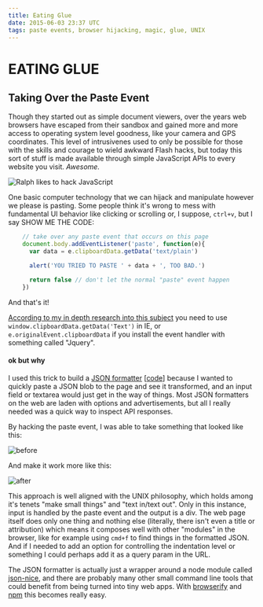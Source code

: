 ```yaml
---
title: Eating Glue
date: 2015-06-03 23:37 UTC
tags: paste events, browser hijacking, magic, glue, UNIX
---
```


# EATING GLUE
## Taking Over the Paste Event

Though they started out as simple document viewers, over the years web browsers have escaped from their sandbox and gained more and more access to operating system level goodness, like your camera and GPS coordinates. This level of intrusivenes used to only be possible for those with the skills and courage to wield awkward Flash hacks, but today this sort of stuff is made available through simple JavaScript APIs to every website you visit. _Awesome._

![Ralph likes to hack JavaScript](paste.jpg)

One basic computer technology that we can hijack and manipulate however we please is pasting. Some people think it's wrong to mess with fundamental UI behavior like clicking or scrolling or, I suppose, `ctrl+v`, but I say SHOW ME THE CODE:

```javascript
    // take over any paste event that occurs on this page
    document.body.addEventListener('paste', function(e){
      var data = e.clipboardData.getData('text/plain')

      alert('YOU TRIED TO PASTE ' + data + ', TOO BAD.')

      return false // don't let the normal "paste" event happen
    })
```

And that's it!

[According to my in depth research into this subject](http://stackoverflow.com/questions/6035071/intercept-paste-event-in-javascript) you need to use `window.clipboardData.getData('Text')` in IE, or `e.originalEvent.clipboardData` if you install the event handler with something called "Jquery".


#### ok but why

I used this trick to build a [JSON formatter](http://coleww.github.io/json-formatter/) [[code](https://github.com/coleww/json-formatter)] because I wanted to quickly paste a JSON blob to the page and see it transformed, and an input field or textarea would just get in the way of things. Most JSON formatters on the web are laden with options and advertisements, but all I really needed was a quick way to inspect API responses.

By hacking the paste event, I was able to take something that looked like this:

![before](json-og.png)

And make it work more like this:

![after](json-example.gif)

This approach is well aligned with the UNIX philosophy, which holds among it's tenets "make small things" and "text in/text out". Only in this instance, input is handled by the paste event and the output is a div. The web page itself does only one thing and nothing else (literally, there isn't even a title or attribution) which means it composes well with other "modules" in the browser, like for example using `cmd+f` to find things in the formatted JSON. And if I needed to add an option for controlling the indentation level or something I could perhaps add it as a query param in the URL.

The JSON formatter is actually just a wrapper around a node module called [json-nice](https://github.com/JerrySievert/json), and there are probably many other small command line tools that could benefit from being turned into tiny web apps. With [browserify](https://github.com/substack/browserify-handbook) and [npm](http://maxogden.com/node-packaged-modules.html) this becomes really easy.
